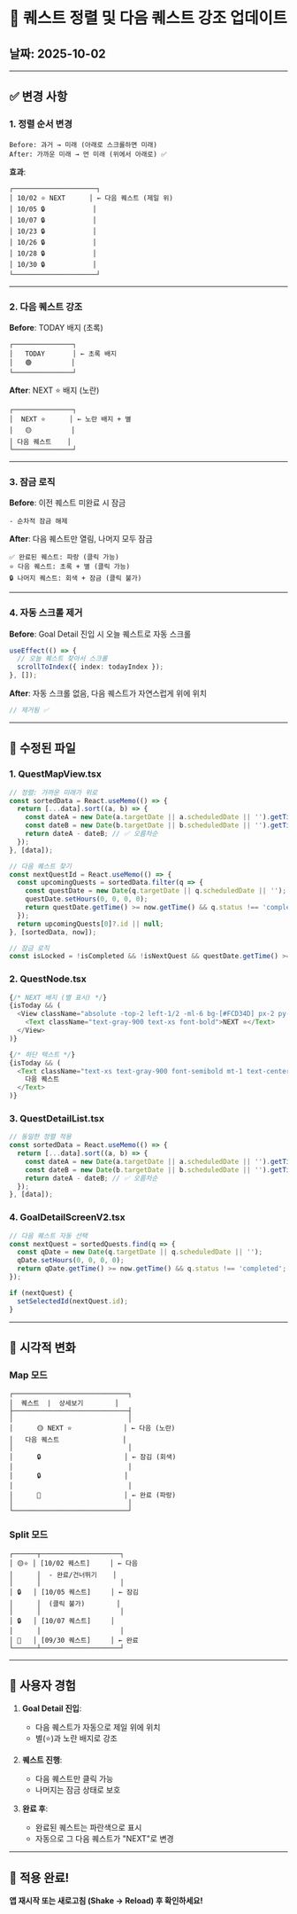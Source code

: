 # 🎯 퀘스트 정렬 및 다음 퀘스트 강조 업데이트

## 날짜: 2025-10-02

---

## ✅ 변경 사항

### 1. **정렬 순서 변경**
```
Before: 과거 → 미래 (아래로 스크롤하면 미래)
After: 가까운 미래 → 먼 미래 (위에서 아래로) ✅
```

**효과**:
```
┌─────────────────────┐
│ 10/02 ⭐ NEXT      │ ← 다음 퀘스트 (제일 위)
│ 10/05 🔒            │
│ 10/07 🔒            │
│ 10/23 🔒            │
│ 10/26 🔒            │
│ 10/28 🔒            │
│ 10/30 🔒            │
└─────────────────────┘
```

---

### 2. **다음 퀘스트 강조**

**Before**: TODAY 배지 (초록)
```
┌───────────────┐
│   TODAY       │ ← 초록 배지
│   🟢          │
└───────────────┘
```

**After**: NEXT ⭐ 배지 (노란)
```
┌───────────────┐
│  NEXT ⭐      │ ← 노란 배지 + 별
│   🟡          │
│ 다음 퀘스트    │
└───────────────┘
```

---

### 3. **잠금 로직**

**Before**: 이전 퀘스트 미완료 시 잠금
```
- 순차적 잠금 해제
```

**After**: 다음 퀘스트만 열림, 나머지 모두 잠금
```
✅ 완료된 퀘스트: 파랑 (클릭 가능)
⭐ 다음 퀘스트: 초록 + 별 (클릭 가능)
🔒 나머지 퀘스트: 회색 + 잠금 (클릭 불가)
```

---

### 4. **자동 스크롤 제거**

**Before**: Goal Detail 진입 시 오늘 퀘스트로 자동 스크롤
```typescript
useEffect(() => {
  // 오늘 퀘스트 찾아서 스크롤
  scrollToIndex({ index: todayIndex });
}, []);
```

**After**: 자동 스크롤 없음, 다음 퀘스트가 자연스럽게 위에 위치
```typescript
// 제거됨 ✅
```

---

## 📝 수정된 파일

### 1. **QuestMapView.tsx**
```typescript
// 정렬: 가까운 미래가 위로
const sortedData = React.useMemo(() => {
  return [...data].sort((a, b) => {
    const dateA = new Date(a.targetDate || a.scheduledDate || '').getTime();
    const dateB = new Date(b.targetDate || b.scheduledDate || '').getTime();
    return dateA - dateB; // ✅ 오름차순
  });
}, [data]);

// 다음 퀘스트 찾기
const nextQuestId = React.useMemo(() => {
  const upcomingQuests = sortedData.filter(q => {
    const questDate = new Date(q.targetDate || q.scheduledDate || '');
    questDate.setHours(0, 0, 0, 0);
    return questDate.getTime() >= now.getTime() && q.status !== 'completed';
  });
  return upcomingQuests[0]?.id || null;
}, [sortedData, now]);

// 잠금 로직
const isLocked = !isCompleted && !isNextQuest && questDate.getTime() >= now.getTime();
```

### 2. **QuestNode.tsx**
```typescript
{/* NEXT 배지 (별 표시) */}
{isToday && (
  <View className="absolute -top-2 left-1/2 -ml-6 bg-[#FCD34D] px-2 py-0.5 rounded-full z-10">
    <Text className="text-gray-900 text-xs font-bold">NEXT ⭐</Text>
  </View>
)}

{/* 하단 텍스트 */}
{isToday && (
  <Text className="text-xs text-gray-900 font-semibold mt-1 text-center">
    다음 퀘스트
  </Text>
)}
```

### 3. **QuestDetailList.tsx**
```typescript
// 동일한 정렬 적용
const sortedData = React.useMemo(() => {
  return [...data].sort((a, b) => {
    const dateA = new Date(a.targetDate || a.scheduledDate || '').getTime();
    const dateB = new Date(b.targetDate || b.scheduledDate || '').getTime();
    return dateA - dateB; // ✅ 오름차순
  });
}, [data]);
```

### 4. **GoalDetailScreenV2.tsx**
```typescript
// 다음 퀘스트 자동 선택
const nextQuest = sortedQuests.find(q => {
  const qDate = new Date(q.targetDate || q.scheduledDate || '');
  qDate.setHours(0, 0, 0, 0);
  return qDate.getTime() >= now.getTime() && q.status !== 'completed';
});

if (nextQuest) {
  setSelectedId(nextQuest.id);
}
```

---

## 🎨 시각적 변화

### Map 모드
```
┌─────────────────────────────┐
│  퀘스트  |  상세보기        │
├─────────────────────────────┤
│                             │
│      🟡 NEXT ⭐             │ ← 다음 (노란)
│   다음 퀘스트                │
│                             │
│      🔒                     │ ← 잠김 (회색)
│                             │
│      🔒                     │
│                             │
│      🔵                     │ ← 완료 (파랑)
│                             │
└─────────────────────────────┘
```

### Split 모드
```
┌──────┬────────────────────┐
│ 🟡⭐ │ [10/02 퀘스트]     │ ← 다음
│      │  - 완료/건너뛰기    │
│      │                    │
│ 🔒   │ [10/05 퀘스트]     │ ← 잠김
│      │  (클릭 불가)        │
│      │                    │
│ 🔒   │ [10/07 퀘스트]     │
│      │                    │
│ 🔵   │ [09/30 퀘스트]     │ ← 완료
└──────┴────────────────────┘
```

---

## 🎯 사용자 경험

1. **Goal Detail 진입**:
   - 다음 퀘스트가 자동으로 제일 위에 위치
   - 별(⭐)과 노란 배지로 강조

2. **퀘스트 진행**:
   - 다음 퀘스트만 클릭 가능
   - 나머지는 잠금 상태로 보호

3. **완료 후**:
   - 완료된 퀘스트는 파란색으로 표시
   - 자동으로 그 다음 퀘스트가 "NEXT"로 변경

---

## 🚀 적용 완료!

**앱 재시작 또는 새로고침 (Shake → Reload) 후 확인하세요!**

